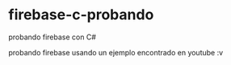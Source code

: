 # firebase-c-probando
probando firebase con C#

probando firebase usando un ejemplo encontrado en youtube :v
